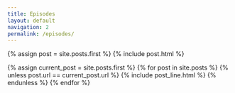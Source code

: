 ```yaml
---
title: Episodes
layout: default
navigation: 2
permalink: /episodes/
---
```

{% assign post = site.posts.first %}
{% include post.html %}

{% assign current_post = site.posts.first %}
{% for post in site.posts %}
  {% unless post.url == current_post.url %}
    {% include post_line.html %}
  {% endunless %}
{% endfor %}
